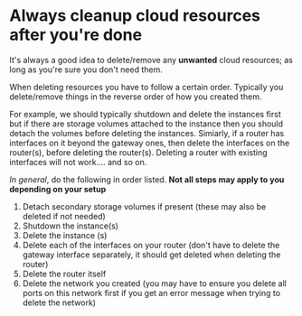 # Always cleanup cloud resources after you're done

It's always a good idea to delete/remove any **unwanted** cloud resources; as long as you're sure you don't need them.

When deleting resources you have to follow a certain order. Typically you delete/remove things in the reverse order of how you created them.

For example, we should typically shutdown and delete the instances first but if there are storage volumes attached to the instance then you should detach the volumes before deleting the instances. Simiarly, if a router has interfaces on it beyond the gateway ones, then delete the interfaces on the router(s), before deleting the router(s). Deleting a router with existing interfaces will not work.... and so on.

*In general*, do the following in order listed. **Not all steps may apply to you depending on your setup**

1. Detach secondary storage volumes if present (these may also be deleted if not needed)
2. Shutdown the instance(s)
3. Delete the instance (s)
4. Delete each of the interfaces on your router (don't have to delete the gateway interface separately, it should get deleted when deleting the router)
5. Delete the router itself
6. Delete the network you created (you may have to ensure you delete all ports on this network first if you get an error message when trying to delete the network)